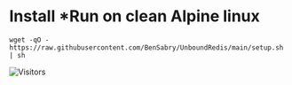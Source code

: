 # Install *Run on clean Alpine linux
```SHELL
wget -qO - https://raw.githubusercontent.com/BenSabry/UnboundRedis/main/setup.sh | sh
```

![Visitors](https://img.shields.io/endpoint?url=https%3A%2F%2Fgithub.com%2FBenSabry%2FUnboundRedis&logo=github&label=Visitors)


